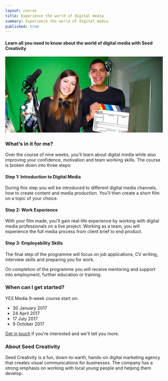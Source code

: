 ```yaml
---
layout: course
title: Experience the world of digital media
summary: Experience the world of digital media
published: true
---
```


#### Learn all you need to know about the world of digital media with Seed Creativity

![Digital Media Students](/img/digital-media.jpg)

### What’s in it for me? 

Over the course of nine weeks, you’ll learn about digital media while also improving your confidence, motivation and team working skills. The course is broken down into three steps:

#### Step 1: Introduction to Digital Media 

During this step you will be introduced to different digital media channels, how to create content and media production.  You’ll then create a short film on a topic of your choice.

#### Step 2: Work Experience 

With your film made, you’ll gain real-life experience by working with digital media professionals on a live project.  Working as a team, you will experience the full media process from client brief to end product.

#### Step 3: Employability Skills

The final step of the programme will focus on job applications, CV writing, interview skills and preparing you for work.

On completion of the programme you will receive mentoring and support into employment, further education or training.

### When can I get started?

YES Media 9-week course start on:

- 30 January 2017
- 24 April 2017
- 17 July 2017
- 9 October 2017

[Get in touch](https://www.yesproject.org/contact/) if you're interested and we'll tell you more.


### About Seed Creativity

Seed Creativity is a fun, down-to-earth, hands-on digital marketing agency that creates visual communications for businesses. The company has a strong emphasis on working with local young people and helping them develop.
